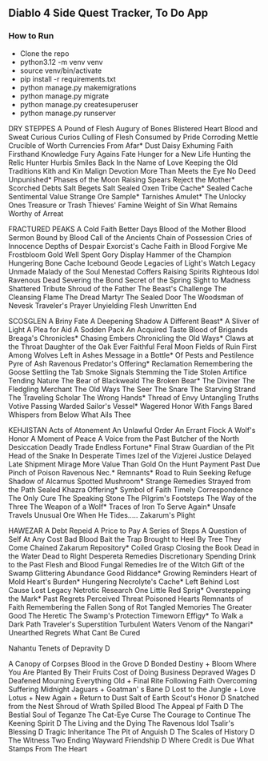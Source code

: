 ## Diablo 4 Side Quest Tracker, To Do App

### How to Run
* Clone the repo
* python3.12 -m venv venv
* source venv/bin/activate
* pip install -r requirements.txt
* python manage.py makemigrations
* python manage.py migrate
* python manage.py createsuperuser
* python manage.py runserver

DRY STEPPES
A Pound of Flesh
Augury of Bones
Blistered Heart
Blood and Sweat
Curious Curios
Culling of Flesh
Consumed by Pride
Corroding Mettle
Crucible of Worth
Currencies From Afar*
Dust Daisy
Exhuming Faith
Firsthand Knowledge
Fury Agains Fate
Hunger for a New Life
Hunting the Relic Hunter
Hurbis Smiles Back
In the Name of Love
Keeping the Old Traditions
Kith and Kin
Malign Devotion
More Than Meets the Eye
No Deed Unpunished*
Phases of the Moon
Raising Spears
Reject the Mother*
Scorched Debts
Salt Begets Salt
Sealed Oxen Tribe Cache*
Sealed Cache
Sentimental Value
Strange Ore Sample*
Tarnishes Amulet*
The Unlocky Ones
Treasure or Trash
Thieves' Famine
Weight of Sin
What Remains
Worthy of Arreat

FRACTURED PEAKS
A Cold Faith
Better Days
Blood of the Mother
Blood Sermon
Bound by Blood
Call of the Ancients
Chain of Possession
Cries of Innocence
Depths of Despair
Exorcist's Cache
Faith in Blood
Forgive Me
Frostbloom
Gold Well Spent
Gory Display
Hammer of the Champion
Hungering Bone Cache
Icebound Geode
Legacies of Light's Watch
Legacy Unmade
Malady of the Soul
Menestad Coffers
Raising Spirits
Righteous Idol
Ravenous Dead
Severing the Bond
Secret of the Spring
Sight to Madness
Shattered Tribute
Shroud of the Father
The Beast's Challenge
The Cleansing Flame
The Dread Martyr
The Sealed Door
The Woodsman of Nevesk
Traveler's Prayer
Unyielding Flesh
Unwritten End

SCOSGLEN
A Briny Fate
A Deepening Shadow
A Different Beast*
A Sliver of Light
A Plea for Aid
A Sodden Pack
An Acquired Taste
Blood of Brigands
Breaga's Chronicles*
Chasing Embers
Chronicling the Old Ways*
Claws at the Throat
Daughter of the Oak
Ever Faithful
Feral Moon
Fields of Ruin
First Among Wolves
Left in Ashes
Message in a Bottle*
Of Pests and Pestilence
Pyre of Ash
Ravenous Predator's Offering*
Reclamation
Remembering the Goose
Settling the Tab
Smoke Signals
Stemming the Tide
Stolen Artifice
Tending Nature
The Bear of Blackweald
The Broken Bear*
The Diviner
The Fledgling Merchant
The Old Ways
The Seer
The Snare
The Starving Strand
The Traveling Scholar
The Wrong Hands*
Thread of Envy
Untangling Truths
Votive Passing
Warded Sailor's Vessel*
Wagered Honor
With Fangs Bared
Whispers from Below
What Ails Thee

KEHJISTAN
Acts of Atonement
An Unlawful Order
An Errant Flock
A Wolf's Honor
A Moment of Peace
A Voice from the Past
Butcher of the North
Desiccation
Deadly Trade
Endless Fortune*
Final Straw
Guardian of the Pit
Head of the Snake
In Desperate Times
Izel of the Vizjerei
Justice Delayed
Late Shipment
Mirage
More Value Than Gold
On the Hunt
Payment Past Due
Pinch of Poison
Ravenous Nec.*
Remnants*
Road to Ruin
Seeking Refuge
Shadow of Alcarnus
Spotted Mushroom*
Strange Remedies
Strayed from the Path
Sealed Khazra Offering*
Symbol of Faith
Timely Correspondence
The Only Cure
The Speaking Stone
The Pilgrim's Footsteps
The Way of the Three
The Weapon of a Wolf*
Traces of Iron
To Serve Again*
Unsafe Travels
Unusual Ore
When He Tides.....
Zakarum's Plight

HAWEZAR
A Debt Repeid
A Price to Pay
A Series of Steps
A Question of Self
At Any Cost
Bad Blood
Bait the Trap
Brought to Heel
By Tree They Come
Chained Zakarum Repository*
Coiled Grasp
Closing the Book
Dead in the Water
Dead to Right
Despereta Remedies
Discretionary Spending
Drink to the Past
Flesh and Blood
Fungal Remedies
Ire of the Witch
Gift of the Swamp
Glittering Abundance
Good Riddance*
Growing Reminders
Heart of Mold
Heart's Burden*
Hungering Necrolyte's Cache*
Left Behind
Lost Cause
Lost Legacy
Netrotic Research
One Little Red Sprig*
Overstepping the Mark*
Past Regrets
Perceived Threat
Poisoned Hearts
Remnants of Faith
Remembering the Fallen
Song of Rot
Tangled Memories
The Greater Good
The Heretic
The Swamp's Protection
Timeworn Effigy*
To Walk a Dark Path
Traveler's Superstition
Turbulent Waters
Venom of the Nangari*
Unearthed Regrets
What Cant Be Cured

Nahantu
Tenets of Depravity D

A Canopy of Corpses
Blood in the Grove D
Bonded Destiny +
Bloom Where You Are Planted
By Their Fruits
Cost of Doing Business
Depraved Wages D
Deafened Mourning
Everything Old +
Final Rite
Following Faith
Overcoming Suffering
Midnight Jaguars +
Goatman' s Bane D
Lost to the Jungle + 
Love Lotus +
New Again +
Return to Dust
Salt of Earth
Scout's Honor D
Snatched from the Nest
Shroud of Wrath
Spilled Blood
The Appeal pf Faith D
The Bestial Soul of Teganze
The Cat-Eye Curse
The Courage to Continue
The Keening Spirit D
The Living and the Dying
The Ravenous Idol
Tsalir's Blessing D
Tragic Inheritance
The Pit of Anguish D
The Scales of History D
The Witness
Two Ending
Wayward Friendship D
Where Credit is Due
What Stamps From The Heart
